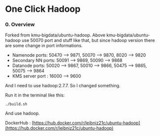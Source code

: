 # One Click Hadoop

### 0. Overview
Forked from kmu-bigdata/ubuntu-hadoop.
Above kmu-bigdata/ubuntu-hadoop use 50070 port and stuff like that, 
but since hadoop version there are some change in port informations.

- Namenode ports: 50470 --> 9871, 50070 --> 9870, 8020 --> 9820
- Secondary NN ports: 50091 --> 9869, 50090 --> 9868
- Datanode ports: 50020 --> 9867, 50010 --> 9866, 50475 --> 9865, 50075 --> 9864
- KMS server port : 16000 --> 9600

And I need to use hadoop:2.7.7. 
So I changed something.

Run it in the terminal like this:
```
./build.sh
```
And use hadoop.

DockerHub : [https://hub.docker.com/r/leibniz21c/ubuntu-hadoop](https://hub.docker.com/r/leibniz21c/ubuntu-hadoop)
